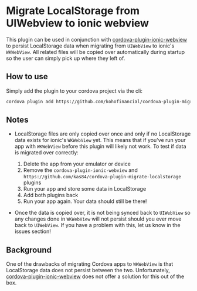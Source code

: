 # Migrate LocalStorage from UIWebview to ionic webview

This plugin can be used in conjunction with
[cordova-plugin-ionic-webview](https://github.com/ionic-team/cordova-plugin-ionic-webview)
to persist LocalStorage data when migrating from `UIWebView` to ionic's `WKWebView`. All related
files will be copied over automatically during startup so the user can simply pick up where they
left of.

## How to use

Simply add the plugin to your cordova project via the cli:
```sh
cordova plugin add https://github.com/kohofinancial/cordova-plugin-migrate-localstorage
```

## Notes

- LocalStorage files are only copied over once and only if no LocalStorage data exists for ionic's `WKWebView`
yet. This means that if you've run your app with `WKWebView` before this plugin will likely not work.
To test if data is migrated over correctly:
    1. Delete the app from your emulator or device
    2. Remove the `cordova-plugin-ionic-webview` and `https://github.com/kas84/cordova-plugin-migrate-localstorage` plugins
    3. Run your app and store some data in LocalStorage
    4. Add both plugins back
    5. Run your app again. Your data should still be there!

- Once the data is copied over, it is not being synced back to `UIWebView` so any changes done in
`WKWebView` will not persist should you ever move back to `UIWebView`. If you have a problem with this,
let us know in the issues section!

## Background

One of the drawbacks of migrating Cordova apps to `WKWebView` is that LocalStorage data does
not persist between the two. Unfortunately,
[cordova-plugin-ionic-webview](https://github.com/ionic-team/cordova-plugin-ionic-webview)
does not offer a solution for this out of the box.
